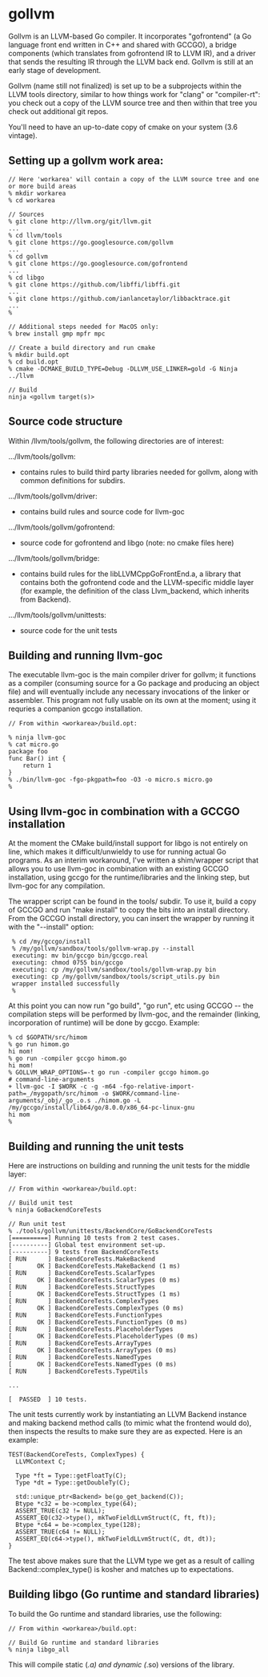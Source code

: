 
# gollvm

Gollvm is an LLVM-based Go compiler. It incorporates "gofrontend" (a Go language front end written in C++ and shared with GCCGO), a bridge components (which translates from gofrontend IR to LLVM IR), and a driver that sends the resulting IR through the LLVM back end. Gollvm is still at an early stage of development.

Gollvm (name still not finalized) is set up to be a subprojects within the LLVM tools directory, similar to how things work for "clang" or "compiler-rt": you check out a copy of the LLVM source tree and then within that tree you check out additional git repos.

You'll need to have an up-to-date copy of cmake on your system (3.6 vintage).

## Setting up a gollvm work area:

```
// Here 'workarea' will contain a copy of the LLVM source tree and one or more build areas
% mkdir workarea
% cd workarea

// Sources
% git clone http://llvm.org/git/llvm.git
...
% cd llvm/tools
% git clone https://go.googlesource.com/gollvm
...
% cd gollvm
% git clone https://go.googlesource.com/gofrontend
...
% cd libgo
% git clone https://github.com/libffi/libffi.git
...
% git clone https://github.com/ianlancetaylor/libbacktrace.git
...
%

// Additional steps needed for MacOS only:
% brew install gmp mpfr mpc

// Create a build directory and run cmake
% mkdir build.opt
% cd build.opt
% cmake -DCMAKE_BUILD_TYPE=Debug -DLLVM_USE_LINKER=gold -G Ninja ../llvm

// Build
ninja <gollvm target(s)>
```

## Source code structure

Within <workarea>/llvm/tools/gollvm, the following directories are of interest:

.../llvm/tools/gollvm:

 * contains rules to build third party libraries needed for gollvm,
   along with common definitions for subdirs.

.../llvm/tools/gollvm/driver:

 * contains build rules and source code for llvm-goc

.../llvm/tools/gollvm/gofrontend:

 * source code for gofrontend and libgo (note: no cmake files here)

.../llvm/tools/gollvm/bridge:

 * contains build rules for the libLLVMCppGoFrontEnd.a, a library that contains both the gofrontend code and the LLVM-specific middle layer (for example, the definition of the class Llvm_backend, which inherits from Backend).

.../llvm/tools/gollvm/unittests:

 * source code for the unit tests

## Building and running llvm-goc

The executable llvm-goc is the main compiler driver for gollvm; it functions as a compiler (consuming source for a Go package and producing an object file) and will eventually include any necessary invocations of the linker or assembler. This program not fully usable on its own at the moment; using it requries a companion gccgo installation.

```
// From within <workarea>/build.opt:

% ninja llvm-goc
% cat micro.go
package foo
func Bar() int {
	return 1
}
% ./bin/llvm-goc -fgo-pkgpath=foo -O3 -o micro.s micro.go
%
```

## Using llvm-goc in combination with a GCCGO installation

At the moment the CMake build/install support for libgo is not entirely on line, which makes it difficult/unwieldy to use for running actual Go programs. As an interim workaround, I've written a shim/wrapper script that allows you to use llvm-goc in combination with an existing GCCGO installation, using gccgo for the runtime/libraries and the linking step, but llvm-goc for any compilation.

The wrapper script can be found in the tools/ subdir. To use it, build a copy of GCCGO and run "make install" to copy the bits into an install directory. From the GCCGO install directory, you can insert the wrapper by running it with the "--install" option:

```
 % cd /my/gccgo/install
 % /my/gollvm/sandbox/tools/gollvm-wrap.py --install
 executing: mv bin/gccgo bin/gccgo.real
 executing: chmod 0755 bin/gccgo
 executing: cp /my/gollvm/sandbox/tools/gollvm-wrap.py bin
 executing: cp /my/gollvm/sandbox/tools/script_utils.py bin
 wrapper installed successfully
 %

```

At this point you can now run "go build", "go run", etc using GCCGO -- the compilation steps will be performed by llvm-goc, and the remainder (linking, incorporation of runtime) will be done by gccgo. Example:

```
% cd $GOPATH/src/himom
% go run himom.go
hi mom!
% go run -compiler gccgo himom.go
hi mom!
% GOLLVM_WRAP_OPTIONS=-t go run -compiler gccgo himom.go
# command-line-arguments
+ llvm-goc -I $WORK -c -g -m64 -fgo-relative-import-path=_/mygopath/src/himom -o $WORK/command-line-arguments/_obj/_go_.o.s ./himom.go -L /my/gccgo/install/lib64/go/8.0.0/x86_64-pc-linux-gnu
hi mom
%
```

## Building and running the unit tests

Here are instructions on building and running the unit tests for the middle layer:

```
// From within <workarea>/build.opt:

// Build unit test
% ninja GoBackendCoreTests

// Run unit test
% ./tools/gollvm/unittests/BackendCore/GoBackendCoreTests
[==========] Running 10 tests from 2 test cases.
[----------] Global test environment set-up.
[----------] 9 tests from BackendCoreTests
[ RUN      ] BackendCoreTests.MakeBackend
[       OK ] BackendCoreTests.MakeBackend (1 ms)
[ RUN      ] BackendCoreTests.ScalarTypes
[       OK ] BackendCoreTests.ScalarTypes (0 ms)
[ RUN      ] BackendCoreTests.StructTypes
[       OK ] BackendCoreTests.StructTypes (1 ms)
[ RUN      ] BackendCoreTests.ComplexTypes
[       OK ] BackendCoreTests.ComplexTypes (0 ms)
[ RUN      ] BackendCoreTests.FunctionTypes
[       OK ] BackendCoreTests.FunctionTypes (0 ms)
[ RUN      ] BackendCoreTests.PlaceholderTypes
[       OK ] BackendCoreTests.PlaceholderTypes (0 ms)
[ RUN      ] BackendCoreTests.ArrayTypes
[       OK ] BackendCoreTests.ArrayTypes (0 ms)
[ RUN      ] BackendCoreTests.NamedTypes
[       OK ] BackendCoreTests.NamedTypes (0 ms)
[ RUN      ] BackendCoreTests.TypeUtils

...

[  PASSED  ] 10 tests.
```

The unit tests currently work by instantiating an LLVM Backend instance and making backend method calls (to mimic what the frontend would do), then inspects the results to make sure they are as expected. Here is an example:

```
TEST(BackendCoreTests, ComplexTypes) {
  LLVMContext C;

  Type *ft = Type::getFloatTy(C);
  Type *dt = Type::getDoubleTy(C);

  std::unique_ptr<Backend> be(go_get_backend(C));
  Btype *c32 = be->complex_type(64);
  ASSERT_TRUE(c32 != NULL);
  ASSERT_EQ(c32->type(), mkTwoFieldLLvmStruct(C, ft, ft));
  Btype *c64 = be->complex_type(128);
  ASSERT_TRUE(c64 != NULL);
  ASSERT_EQ(c64->type(), mkTwoFieldLLvmStruct(C, dt, dt));
}
```

The test above makes sure that the LLVM type we get as a result of calling Backend::complex_type() is kosher and matches up to expectations.

## Building libgo (Go runtime and standard libraries)

To build the Go runtime and standard libraries, use the following:

```
// From within <workarea>/build.opt:

// Build Go runtime and standard libraries
% ninja libgo_all

```

This will compile static (*.a) and dynamic (*.so) versions of the library.
